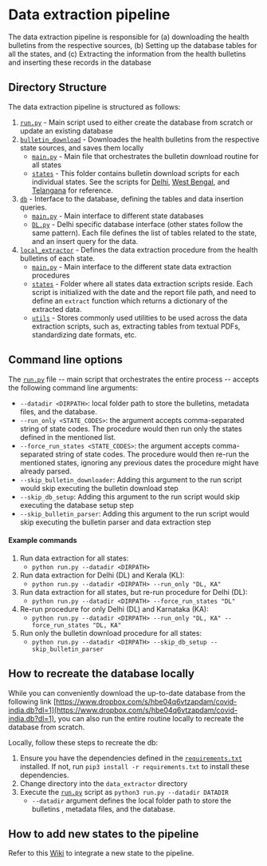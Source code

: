 # Data extraction pipeline

The data extraction pipeline is responsible for (a) downloading the health bulletins from the respective sources, (b) Setting up the database tables for all the states, and (c) Extracting the information from the health bulletins and inserting these records in the database


## Directory Structure

The data extraction pipeline is structured as follows:

1. [`run.py`](./data_extractor/run.py) - Main script used to either create the database from scratch or update an existing database
2. [`bulletin_download`](./data_extractor/bulletin_download) - Downloades the health bulletins from the respective state sources, and saves them locally
   - [`main.py`](./data_extractor/bulletin_download/main.py) - Main file that orchestrates the bulletin download routine for all states
   - [`states`](./data_extractor/bulletin_download/states) -  This folder contains bulletin download scripts for each individual states. See the scripts for [Delhi](./data_extractor/bulletin_download/states/DL.py), [West Bengal](./data_extractor/bulletin_download/states/WB.py), and [Telangana](./data_extractor/bulletin_download/states/TG.py) for reference.
3. [`db`](./data_extractor/db) - Interface to the database, defining the tables and data insertion queries.
   - [`main.py`](./data_extractor/db/main.py) - Main interface to different state databases
   - [`DL.py`](./data_extractor/db/DL.py) - Delhi specific database interface (other states follow the same pattern). Each file defines the list of tables related to the state, and an insert query for the data.
3. [`local_extractor`](./data_extractor/local_extractor) - Defines the data extraction procedure from the health bulletins of each state.
   - [`main.py`](./data_extractor/local_extractor/main.py) - Main interface to the different state data extraction procedures
   - [`states`](./data_extractor/local_extractor/states) - Folder where all states data extraction scripts reside. Each script is initialized with the date and the report file path, and need to define an `extract` function which returns a dictionary of the extracted data.
   - [`utils`](./data_extractor/local_extractor/utils) - Stores commonly used utilities to be used across the data extraction scripts, such as, extracting tables from textual PDFs, standardizing date formats, etc.

## Command line options
The [`run.py`](./data_extractor/run.py) file -- main script that orchestrates the entire process -- accepts the following command line arguments:

- `--datadir <DIRPATH>`:  local folder path to store the bulletins, metadata files, and the database.
- `--run_only <STATE_CODES>`: the argument accepts comma-separated string of state codes. The procedure would then run only the states defined in the mentioned list.
- `--force_run_states <STATE_CODES>`: the argument accepts comma-separated string of state codes. The procedure would then re-run the mentioned states, ignoring any previous dates the procedure might have already parsed.
- `--skip_bulletin_downloader`: Adding this argument to the run script would skip executing the bulletin download step
- `--skip_db_setup`: Adding this argument to the run script would skip executing the database setup step
- `--skip_bulletin_parser`: Adding this argument to the run script would skip executing the bulletin parser and data extraction step

#### Example commands
1. Run data extraction for all states: 
   - `python run.py --datadir <DIRPATH>`
2. Run data extraction for Delhi (DL) and Kerala (KL): 
   - `python run.py --datadir <DIRPATH> --run_only "DL, KA"`
3. Run data extraction for all states, but re-run procedure for Delhi (DL): 
   - `python run.py --datadir <DIRPATH> --force_run_states "DL"` 
4. Re-run procedure for only Delhi (DL) and Karnataka (KA):
   - `python run.py --datadir <DIRPATH> --run_only "DL, KA" --force_run_states "DL, KA"`
5. Run only the bulletin download procedure for all states:
   - `python run.py --datadir <DIRPATH> --skip_db_setup --skip_bulletin_parser`

## How to recreate the database locally

While you can conveniently download the up-to-date database from the following link [https://www.dropbox.com/s/hbe04q6vtzapdam/covid-india.db?dl=1](https://www.dropbox.com/s/hbe04q6vtzapdam/covid-india.db?dl=1), you can also run the entire routine locally to recreate the database from scratch.

Locally, follow these steps to recreate the db:

1. Ensure you have the dependencies defined in the [`requirements.txt`](./requirements.txt) installed. If not, run `pip3 install -r requirements.txt` to install these dependencies.
2. Change directory into the `data_extractor` directory
3. Execute the [`run.py`](./data_extractor/run.py) script as `python3 run.py --datadir DATADIR`
   - `--datadir` argument defines the local folder path to store the bulletins , metadata files, and the database.

## How to add new states to the pipeline

Refer to this [Wiki](https://github.com/IBM/covid19-india-data/wiki/Adding-a-new-state-to-the-data-extraction-pipeline) to integrate a new state to the pipeline.

